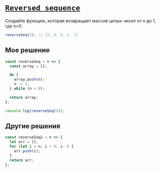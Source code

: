 # [`Reversed sequence`](../../index.md)

Создайте функцию, которая возвращает массив целых чисел от n до 1, где n>0.

```js
reverseSeq(5); // [5, 4, 3, 2, 1]
```

## Мое решение

```js
const reverseSeq = n => {
  const array = [];

  do {
    array.push(n);
    n -= 1;
  } while (n > 0);

  return array;
};

console.log(reverseSeq(5));
```

## Другие решения

```js
const reverseSeq2 = n => {
  let arr = [];
  for (let i = n; i > 0; i--) {
    arr.push(i);
  }
  return arr;
};
```
